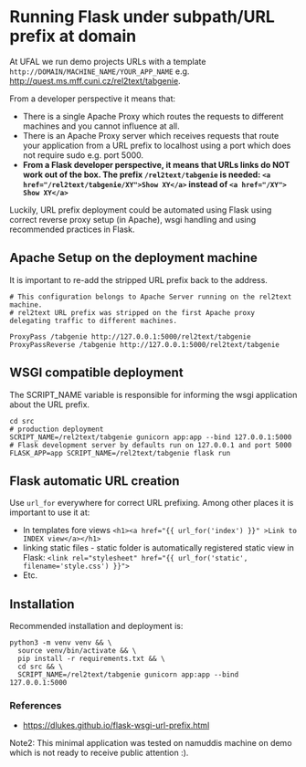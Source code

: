 # Running Flask under subpath/URL prefix at domain

At UFAL we run demo projects URLs with a template `http://DOMAIN/MACHINE_NAME/YOUR_APP_NAME`
e.g. http://quest.ms.mff.cuni.cz/rel2text/tabgenie.

From a developer perspective it means that:
- There is a single Apache Proxy which routes the requests to different machines and you cannot influence at all.
- There is an Apache Proxy server which receives requests that route your application from a URL prefix to localhost using 
  a port which does not require sudo e.g. port 5000.
- **From a Flask developer perspective, it means that URLs links do NOT work out of the box. The prefix `/rel2text/tabgenie` is needed: `<a href="/rel2text/tabgenie/XY">Show XY</a>` instead of `<a href="/XY"> Show XY</a>`**


Luckily, URL prefix deployment could be automated using Flask using correct reverse proxy setup (in Apache), wsgi handling
and using recommended practices in Flask.

## Apache Setup on the deployment machine
It is important to re-add the stripped URL prefix back to the address.
```
# This configuration belongs to Apache Server running on the rel2text machine.
# rel2text URL prefix was stripped on the first Apache proxy delegating traffic to different machines.

ProxyPass /tabgenie http://127.0.0.1:5000/rel2text/tabgenie
ProxyPassReverse /tabgenie http://127.0.0.1:5000/rel2text/tabgenie
```

## WSGI compatible deployment
The SCRIPT_NAME variable is responsible for informing the wsgi application about the URL prefix.

```
cd src  
# production deployment
SCRIPT_NAME=/rel2text/tabgenie gunicorn app:app --bind 127.0.0.1:5000
# Flask development server by defaults run on 127.0.0.1 and port 5000
FLASK_APP=app SCRIPT_NAME=/rel2text/tabgenie flask run
```

## Flask automatic URL creation

Use `url_for` everywhere for correct URL prefixing.
Among other places it is important to use it at:
- In templates fore views `<h1><a href="{{ url_for('index') }}" >Link to INDEX view</a></h1>`
- linking static files - static folder is automatically registered static view in Flask:   `<link rel="stylesheet" href="{{ url_for('static', filename='style.css') }}">`
- Etc.


## Installation
Recommended installation and deployment is:
```
python3 -m venv venv && \
  source venv/bin/activate && \
  pip install -r requirements.txt && \
  cd src && \
  SCRIPT_NAME=/rel2text/tabgenie gunicorn app:app --bind 127.0.0.1:5000
```


### References
- https://dlukes.github.io/flask-wsgi-url-prefix.html


Note2: This minimal application was tested on namuddis machine on demo which is not ready to receive public attention :).
